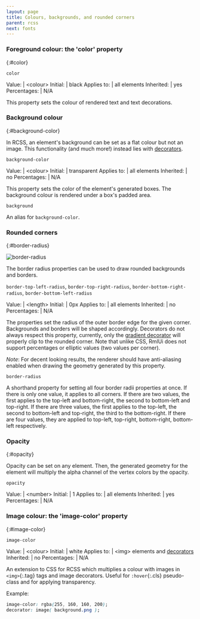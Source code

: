 ```yaml
---
layout: page
title: Colours, backgrounds, and rounded corners
parent: rcss
next: fonts
---
```


### Foreground colour: the 'color' property
{:#color}

`color`

Value: | \<colour\>
Initial: | black
Applies to: | all elements
Inherited: | yes
Percentages: | N/A

This property sets the colour of rendered text and text decorations.

### Background colour
{:#background-color}

In RCSS, an element's background can be set as a flat colour but not an image. This functionality (and much more!) instead lies with [decorators](decorators.html).

`background-color`

Value: | \<colour\>
Initial: | transparent
Applies to: | all elements
Inherited: | no
Percentages: | N/A

This property sets the color of the element's generated boxes. The background colour is rendered under a box's padded area.

`background`

An alias for `background-color`.

### Rounded corners
{:#border-radius}

<img alt="border-radius" src="../../assets/images/border-radius.png" style="max-width: 50%">

The border radius properties can be used to draw rounded backgrounds and borders.

`border-top-left-radius`, `border-top-right-radius`, `border-bottom-right-radius`, `border-bottom-left-radius`

Value: | \<length\>
Initial: | 0px
Applies to: | all elements
Inherited: | no
Percentages: | N/A

The properties set the radius of the outer border edge for the given corner. Backgrounds and borders will be shaped accordingly. Decorators do not always respect this property, currently, only the [gradient decorator](decorators/gradient.html) will properly clip to the rounded corner. Note that unlike CSS, RmlUi does not support percentages or elliptic values (two values per corner).

*Note*: For decent looking results, the renderer should have anti-aliasing enabled when drawing the geometry generated by this property.

`border-radius`

A shorthand property for setting all four border radii properties at once. If there is only one value, it applies to all corners. If there are two values, the first applies to the top-left and bottom-right, the second to bottom-left and top-right. If there are three values, the first applies to the top-left, the second to bottom-left and top-right, the third to the bottom-right. If there are four values, they are applied to top-left, top-right, bottom-right, bottom-left respectively.

### Opacity
{:#opacity}

Opacity can be set on any element. Then, the generated geometry for the element will multiply the alpha channel of the vertex colors by the opacity.

`opacity`

Value: | \<number\>
Initial: | 1
Applies to: | all elements
Inherited: | yes
Percentages: | N/A

### Image colour: the 'image-color' property
{:#image-color}

`image-color`

Value: | \<colour\>
Initial: | white
Applies to: | \<img\> elements and [decorators](decorators.html)
Inherited: | no
Percentages: | N/A

An extension to CSS for RCSS which multiplies a colour with images in `<img>`{:.tag} tags and image decorators. Useful for `:hover`{:.cls} pseudo-class and for applying transparency.

Example:
```css
image-color: rgba(255, 160, 160, 200);
decorator: image( background.png );
```
